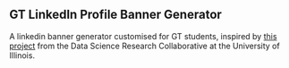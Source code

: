 ## GT LinkedIn Profile Banner Generator

A linkedin banner generator customised for GT students, inspired by [this project](https://d7.cs.illinois.edu/projects/linkedin-banner-image/generate/) from the Data Science Research Collaborative at the University of Illinois.
